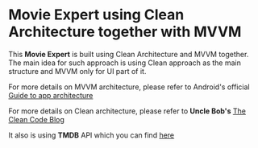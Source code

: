 # Movie Expert using Clean Architecture together with MVVM

This **Movie Expert** is built using Clean Architecture and MVVM together.
The main idea for such approach is using Clean approach as the main structure and MVVM only for UI part of it.


For more details on MVVM architecture, please refer to Android's official [Guide to app architecture](https://developer.android.com/jetpack/guide)


For more details on Clean architecture, please refer to **Uncle Bob's** [The Clean Code Blog](https://blog.cleancoder.com/uncle-bob/2012/08/13/the-clean-architecture.html)


It also is using **TMDB** API which you can find [here](https://developers.themoviedb.org/3)